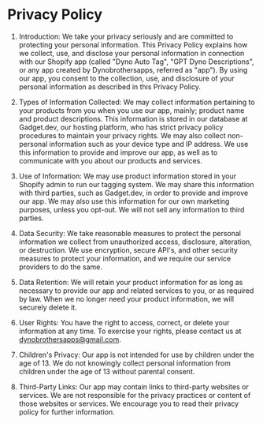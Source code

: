 # Privacy Policy
1. Introduction:
We take your privacy seriously and are committed to protecting your personal information. This Privacy Policy explains how we collect, use, and disclose your personal information in connection with our Shopify app (called "Dyno Auto Tag", "GPT Dyno Descriptions", or any app created by Dynobrothersapps, referred as "app"). By using our app, you consent to the collection, use, and disclosure of your personal information as described in this Privacy Policy.

2. Types of Information Collected:
We may collect information pertaining to your products from you when you use our app, mainly; product name and product descriptions. This information is stored in our database at Gadget.dev, our hosting platform, who has strict privacy policy procedures to maintain your privacy rights. We may also collect non-personal information such as your device type and IP address. We use this information to provide and improve our app, as well as to communicate with you about our products and services.

3. Use of Information:
We may use product information stored in your Shopify admin to run our tagging system. We may share this information with third parties, such as Gadget.dev, in order to provide and improve our app. We may also use this information for our own marketing purposes, unless you opt-out. We will not sell any information to third parties.

4. Data Security:
We take reasonable measures to protect the personal information we collect from unauthorized access, disclosure, alteration, or destruction. We use encryption, secure API's, and other security measures to protect your information, and we require our service providers to do the same.

5. Data Retention:
We will retain your product information for as long as necessary to provide our app and related services to you, or as required by law. When we no longer need your product information, we will securely delete it.

6. User Rights:
You have the right to access, correct, or delete your information at any time. To exercise your rights, please contact us at dynobrothersapps@gmail.com.

7. Children's Privacy:
Our app is not intended for use by children under the age of 13. We do not knowingly collect personal information from children under the age of 13 without parental consent.

8. Third-Party Links:
Our app may contain links to third-party websites or services. We are not responsible for the privacy practices or content of those websites or services. We encourage you to read their privacy policy for further information.
